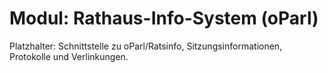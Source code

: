 # Modul: Rathaus-Info-System (oParl)

Platzhalter: Schnittstelle zu oParl/Ratsinfo, Sitzungsinformationen, Protokolle und Verlinkungen.
